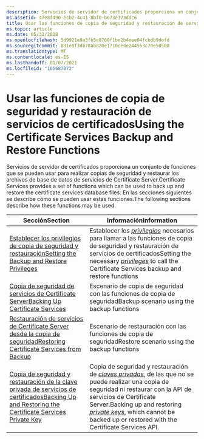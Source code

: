 ```yaml
---
description: Servicios de servidor de certificados proporciona un conjunto de funciones que se pueden usar para realizar copias de seguridad y restaurar los archivos de base de datos de servicios de Certificate Server.
ms.assetid: 47e8f490-ecb2-4c41-8bf0-b673e173ddc6
title: Usar las funciones de copia de seguridad y restauración de servicios de certificados
ms.topic: article
ms.date: 05/31/2018
ms.openlocfilehash: 5d9921e9a3fb5e8760f1be2b4eee04fcbdb9defd
ms.sourcegitcommit: 831e8f3db78ab820e1710cede244553c70e50500
ms.translationtype: MT
ms.contentlocale: es-ES
ms.lasthandoff: 01/07/2021
ms.locfileid: "105687072"
---
```

# <a name="using-the-certificate-services-backup-and-restore-functions"></a><span data-ttu-id="d0774-103">Usar las funciones de copia de seguridad y restauración de servicios de certificados</span><span class="sxs-lookup"><span data-stu-id="d0774-103">Using the Certificate Services Backup and Restore Functions</span></span>

<span data-ttu-id="d0774-104">Servicios de servidor de certificados proporciona un conjunto de funciones que se pueden usar para realizar copias de seguridad y restaurar los archivos de base de datos de servicios de Certificate Server.</span><span class="sxs-lookup"><span data-stu-id="d0774-104">Certificate Services provides a set of functions which can be used to back up and restore the certificate services database files.</span></span> <span data-ttu-id="d0774-105">En las secciones siguientes se describe cómo se pueden usar estas funciones.</span><span class="sxs-lookup"><span data-stu-id="d0774-105">The following sections describe how these functions may be used.</span></span>



| <span data-ttu-id="d0774-106">Sección</span><span class="sxs-lookup"><span data-stu-id="d0774-106">Section</span></span>                                                                                                                            | <span data-ttu-id="d0774-107">Información</span><span class="sxs-lookup"><span data-stu-id="d0774-107">Information</span></span>                                                                                                                                                                             |
|------------------------------------------------------------------------------------------------------------------------------------|-----------------------------------------------------------------------------------------------------------------------------------------------------------------------------------------|
| [<span data-ttu-id="d0774-108">Establecer los privilegios de copia de seguridad y restauración</span><span class="sxs-lookup"><span data-stu-id="d0774-108">Setting the Backup and Restore Privileges</span></span>](setting-the-backup-and-restore-privileges.md)                                         | <span data-ttu-id="d0774-109">Establecer los [*privilegios*](../secgloss/p-gly.md) necesarios para llamar a las funciones de copia de seguridad y restauración de servicios de certificados</span><span class="sxs-lookup"><span data-stu-id="d0774-109">Setting the necessary [*privileges*](../secgloss/p-gly.md) to call the Certificate Services backup and restore functions</span></span>                      |
| [<span data-ttu-id="d0774-110">Copia de seguridad de servicios de Certificate Server</span><span class="sxs-lookup"><span data-stu-id="d0774-110">Backing Up Certificate Services</span></span>](backing-up-certificate-services.md)                                                             | <span data-ttu-id="d0774-111">Escenario de copia de seguridad con las funciones de copia de seguridad</span><span class="sxs-lookup"><span data-stu-id="d0774-111">Backup scenario using the backup functions</span></span>                                                                                                                                              |
| [<span data-ttu-id="d0774-112">Restauración de servicios de Certificate Server desde la copia de seguridad</span><span class="sxs-lookup"><span data-stu-id="d0774-112">Restoring Certificate Services from Backup</span></span>](restoring-certificate-services-from-backup.md)                                       | <span data-ttu-id="d0774-113">Escenario de restauración con las funciones de copia de seguridad</span><span class="sxs-lookup"><span data-stu-id="d0774-113">Restore scenario using the backup functions</span></span>                                                                                                                                             |
| [<span data-ttu-id="d0774-114">Copia de seguridad y restauración de la clave privada de servicios de certificados</span><span class="sxs-lookup"><span data-stu-id="d0774-114">Backing Up and Restoring the Certificate Services Private Key</span></span>](backing-up-and-restoring-the-certificate-services-private-key.md) | <span data-ttu-id="d0774-115">Copia de seguridad y restauración de [*claves privadas*](../secgloss/p-gly.md), de las que no se puede realizar una copia de seguridad ni restaurar con la API de servicios de Certificate Server.</span><span class="sxs-lookup"><span data-stu-id="d0774-115">Backing up and restoring [*private keys*](../secgloss/p-gly.md), which cannot be backed up or restored with the Certificate Services API.</span></span> |



 

 

 

